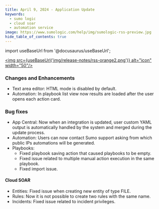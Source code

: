 ```yaml
---
title: April 9, 2024 - Application Update
keywords:
  - sumo logic
  - cloud soar
  - automation service
image: https://www.sumologic.com/help/img/sumologic-rss-preview.jpg
hide_table_of_contents: true
---
```


import useBaseUrl from '@docusaurus/useBaseUrl';

<a href="https://www.sumologic.com/help/release-notes-csoar/rss.xml"><img src={useBaseUrl('img/release-notes/rss-orange2.png')} alt="icon" width="50"/></a>

### Changes and Enhancements
* Text area editor: HTML mode is disabled by default.
* Automation: In playbook list view now results are loaded after the user opens each action card.

### Bug fixes
* App Central: Now when an integration is updated, user custom YAML output is automatically handled by the system and merged during the update process.
* Automation: Users can now contact Sumo support asking from which public IPs automations will be generated.
* Playbooks:
  * Fixed playbook saving action that caused playbooks to be empty.
  * Fixed issue related to multiple manual action execution in the same playbook.
  * Fixed import issue.

#### Cloud SOAR
* Entities: Fixed issue when creating new entity of type FILE.
* Rules: Now it is not possible to create two rules with the same name.
* Incidents: Fixed issue related to incident privileges.

